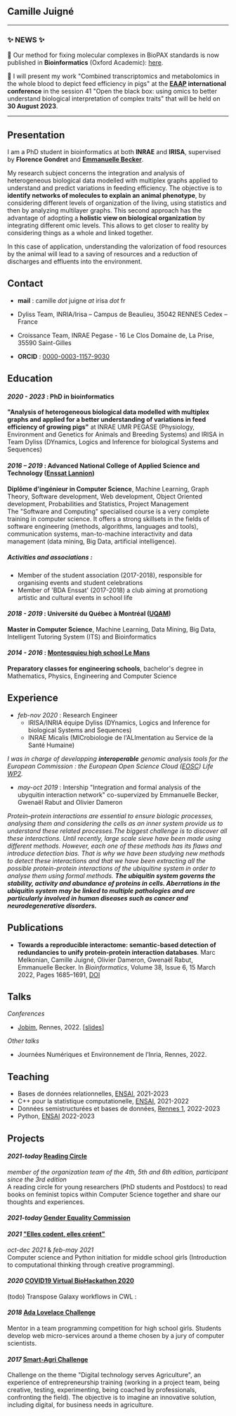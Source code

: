 ## Camille Juigné
---
### ✨ NEWS ✨

📰 Our method for fixing molecular complexes in BioPAX standards is now published in **Bioinformatics** (Oxford Academic): [here](https://academic.oup.com/bioinformatics/advance-article/doi/10.1093/bioinformatics/btad257/7142554).

🎤 I will present my work "Combined transcriptomics and metabolomics in the whole blood to depict feed efficiency in pigs" at the **[EAAP](https://meetings.eaap.org/) international conference** in the session 41 "Open the black box: using omics to better understand biological interpretation of complex traits" that will be held on **30 August 2023**.


---
## Presentation
I am a PhD student in bioinformatics at both **INRAE** and **IRISA**, supervised by **Florence Gondret** and **[Emmanuelle Becker](https://www-dyliss.irisa.fr/team-members/emmanuelle-becker/)**.

My research subject concerns the integration and analysis of heterogeneous biological data modelled with multiplex graphs applied to understand and predict variations in feeding efficiency. The objective is to **identify networks of molecules to explain an animal phenotype**, by considering different levels of organization of the living, using statistics and then by analyzing multilayer graphs. This second approach has the advantage of adopting a **holistic view on biological organization** by integrating different omic levels. This allows to get closer to reality by considering things as a whole and linked together. 

In this case of application, understanding the valorization of food resources by the animal will lead to a saving of resources and a reduction of discharges and effluents into the environment. 

## Contact
 - **mail** : camille *dot* juigne *at* irisa *dot* fr

 - Dyliss Team, INRIA/Irisa – Campus de Beaulieu, 35042 RENNES Cedex – France
 - Croissance Team, INRAE Pegase - 16 Le Clos Domaine de, La Prise, 35590 Saint-Gilles
 
 - **ORCID** : [0000-0003-1157-9030](https://orcid.org/0000-0003-1157-9030)

## Education
#### *2020 - 2023* : PhD in bioinformatics 
**"Analysis of heterogeneous biological data modelled with multiplex graphs and applied for a better understanding of variations in feed efficiency of growing pigs"** at INRAE UMR PEGASE (Physiology, Environment and Genetics for Animals and Breeding Systems) and IRISA in Team Dyliss (DYnamics, Logics and Inference for biological Systems and Sequences)

#### *2016 – 2019* : Advanced National College of Applied Science and Technology ([Enssat Lannion](http://www.enssat.fr/))
**Diplôme d'ingénieur in Computer Science**, Machine Learning, Graph Theory, Software development, Web development, Object Oriented development, Probabilities and Statistics, Project Management
<br/>
The "Software and Computing" specialised course is a very complete training in computer science. It offers a strong skillsets in the fields of software engineering (methods, algorithms, languages and tools), communication systems, man-to-machine interactivity and data management (data mining, Big Data, artificial intelligence).
##### Activities and associations : 
  - Member of the student association (2017-2018), responsible for organising events and student celebrations
  - Member of 'BDA Enssat' (2017-2018) a club aiming at promotiong artistic and cultural events in school life 

#### *2018 - 2019* : Université du Québec à Montréal ([UQAM](https://etudier.uqam.ca/programme?code=2283))
**Master in Computer Science**, Machine Learning, Data Mining, Big Data, Intelligent Tutoring System (ITS) and Bioinformatics

#### *2014 - 2016* : [Montesquieu high school Le Mans](https://montesquieu.paysdelaloire.e-lyco.fr/classes-preparatoires/cpge-scientifiques/)
**Preparatory classes for engineering schools**, bachelor's degree in Mathematics, Physics, Engineering and Computer Science

## Experience
- *feb-nov 2020* : Research Engineer
  -  IRISA/INRIA équipe Dyliss (DYnamics, Logics and Inference for biological Systems and Sequences)
  - INRAE Micalis (MICrobiologie de l'ALImentation au Service de la Santé Humaine) 
  
*I was in charge of developping **interoperable** genomic analysis tools for the European Commission : the European Open Science Cloud ([EOSC](https://www.eosc-life.eu/about/)) Life [WP2](https://forum.eosc-life.eu/t/eosc-life-wp2-roadmap/31).*
 
-  *may-oct 2019* : Intership
"Integration and formal analysis of the ubyquitin interaction network" co-supervized by Emmanuelle Becker, Gwenaël Rabut and Olivier Dameron

*Protein–protein interactions are essential to ensure biologic processes, analysing them and considering the cells as an inner system provide us to understand these related processes.The biggest challenge is to discover all these interactions. Until recently, large scale sieve have been made using different methods. However, each one of these methods has its flaws and introduce detection bias. That is why we have been studying new methods to detect these interactions and that we have been extracting all the possible protein-protein interactions of the ubiquitine system in order to analyse them using formal methods.
**The ubiquitin system governs the stability, activity and abundance of proteins in cells. Aberrations in the ubiquitin system may be linked to multiple pathologies and are particularly involved in human diseases such as cancer and neurodegenerative disorders.***

## Publications
- __Towards a reproducible interactome: semantic-based detection of redundancies to unify protein-protein interaction databases__. Marc Melkonian, Camille Juigné, Olivier Dameron, Gwenaël Rabut, Emmanuelle Becker. In _Bioinformatics_, Volume 38, Issue 6, 15 March 2022, Pages 1685–1691, [DOI](https://doi.org/10.1093/bioinformatics/btac013)

## Talks
*Conferences*
- [Jobim](https://jobim2022.sciencesconf.org/), Rennes, 2022. [[slides](https://hal.archives-ouvertes.fr/hal-03752473v1)]

*Other talks*
- Journées Numériques et Environnement de l’Inria, Rennes, 2022.

## Teaching
- Bases de données relationnelles, [ENSAI](https://ensai.fr/), 2021-2023
- C++ pour la statistique computationelle, [ENSAI](https://ensai.fr/), 2021-2022
- Données semistructurées et bases de données, [Rennes 1](https://istic.univ-rennes1.fr/), 2022-2023
- Python, [ENSAI](https://ensai.fr/) 2022-2023

## Projects

#### *2021-today* [Reading Circle](https://egalite-fh.irisa.fr/realisations/cercle-de-lecture/)
  *member of the organization team of the 4th, 5th and 6th edition, participant since the 3rd edition* <br>
  A reading circle for young researchers (PhD students and Postdocs) to read books on feminist topics within Computer Science together and share our thoughts and experiences.
#### *2021-today* [Gender Equality Commission](https://egalite-fh.irisa.fr/)
#### *2021*  ["Elles codent, elles créent"](https://lclc-rennes.irisa.fr/)
  *oct-dec 2021* & *feb-may 2021* <br>
  Computer science and Python initiation for middle school girls (Introduction to computational thinking through creative programming).
#### *2020*  [COVID19 Virtual BioHackathon 2020](https://github.com/virtual-biohackathons/covid-19-bh20/wiki)
  (todo) Transpose Galaxy workflows in CWL : 
#### *2018*  [Ada Lovelace Challenge](https://adalovelace.ledantec-numerique.fr/)
  Mentor in a team programming competition for high school girls. Students develop web micro-services around a theme chosen by a jury of computer scientists. 
#### *2017*  [Smart-Agri Challenge](http://www.smartagri.bzh/)
 Challenge on the theme "Digital technology serves Agriculture", an experience of entrepreneurship training (working in a project team, being creative, testing, experimenting, being coached by professionals, confronting the field). The objective is to imagine an innovative solution, including digital, for business needs in agriculture.
